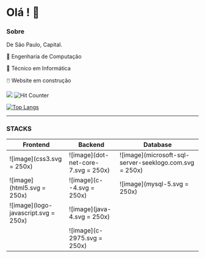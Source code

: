 # Olá ! :vulcan_salute:

### Sobre

De São Paulo, Capital.

:medal_sports: Engenharia de Computação

:medal_sports: Técnico em Informática

:computer_mouse: Website em construção

![](https://komarev.com/ghpvc/?username=vitor-brs) ![Hit Counter](https://visitor-badge.laobi.icu/badge?page_id=vitor-brs.vitor-brs)

[![Top Langs](https://github-readme-stats.vercel.app/api/top-langs/?username=vitor-brs&layout=compact)](https://github.com/vitor-brs/github-readme-stats)

<hr>

### STACKS

| Frontend                 | Backend                 | Database                                   |
| ------------------------ | ----------------------- | ------------------------------------------ |
| ![image](css3.svg = 250x)            | ![image](dot-net-core-7.svg = 250x) | ![image](microsoft-sql-server-seeklogo.com.svg = 250x) |
| ![image](html5.svg = 250x)           | ![image](c--4.svg = 250x)           | ![image](mysql-5.svg = 250x)                           |
| ![image](logo-javascript.svg = 250x) | ![image](java-4.svg = 250x)         |                                            |
|                          | ![image](c-2975.svg = 250x)         |                                            |
